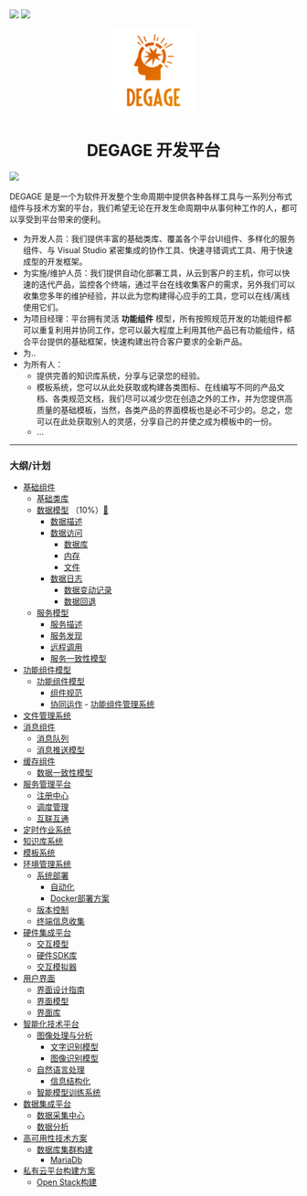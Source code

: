<p style="display:inline">

<img src="https://img.shields.io/badge/build-failing-red.svg?style=for-the-badge&logo=appveyor"/>
<img src="https://img.shields.io/badge/schedule-5%25-orange.svg?style=for-the-badge&logo=appveyor"/>
</p>

<p align="center">
<img width="150" src="DEGAGE_LOGO.png" alt="Degage Logo">
</p>


<h1 align="center">DEGAGE 开发平台</h1>
<p style="display:inline">
<a href="document/README_en-US.md" title="english description"><img src="https://img.shields.io/badge/language-EN--US-orange.svg?style=for-the-badge"/></a>
</p>

 DEGAGE 是是一个为软件开发整个生命周期中提供各种各样工具与一系列分布式组件与技术方案的平台，我们希望无论在开发生命周期中从事何种工作的人，都可以享受到平台带来的便利。
 * 为开发人员：我们提供丰富的基础类库、覆盖各个平台UI组件、多样化的服务组件、与 Visual Studio 紧密集成的协作工具、快速寻错调式工具、用于快速成型的开发框架。  
 * 为实施/维护人员：我们提供自动化部署工具，从云到客户的主机，你可以快速的迭代产品，监控各个终端，通过平台在线收集客户的需求，另外我们可以收集您多年的维护经验，并以此为您构建得心应手的工具，您可以在线/离线使用它们。
 * 为项目经理：平台拥有灵活 **功能组件** 模型，所有按照规范开发的功能组件都可以重复利用并协同工作，您可以最大程度上利用其他产品已有功能组件，结合平台提供的基础框架，快速构建出符合客户要求的全新产品。
 * 为..
 * 为所有人：
   * 提供完善的知识库系统，分享与记录您的经验。
   * 模板系统，您可以从此处获取或构建各类图标、在线编写不同的产品文档、各类规范文档，我们尽可以减少您在创造之外的工作，并为您提供高质量的基础模板，当然，各类产品的界面模板也是必不可少的。总之，您可以在此处获取别人的灵感，分享自己的并使之成为模板中的一份。
   * ...
***

 ### 大纲/计划

- [基础组件](#基础组件)
     - [基础类库](#基础类库)
     - [数据模型](#数据模型) （10%）[📃](document/DATAMODEL_zh-CN.md "查看对于此章的详细描述")
         - [数据描述](#数据描述)
         - [数据访问](#数据访问)
           - [数据库](#数据库)
           - [内存](#内存)
           - [文件](#文件)
         - [数据日志](#数据日志)
           - [数据变动记录](#数据变动)
           - [数据回退](#数据回退)
     - [服务模型](#服务模型)
         - [服务描述](#服务描述)
         - [服务发现](#服务发现)
         - [远程调用](#远程调用)
         - [服务一致性模型](#服务一致性模型)
- [功能组件模型](#功能组件平台)
     - [功能组件模型](#功能组件模型)
         - [组件规范](#组件规范)
         - [协同运作](#协同运作)
      - [功能组件管理系统](#功能组件管理系统)
- [文件管理系统](#文件管理系统)
- [消息组件](#消息组件)
     - [消息队列](#消息队列)
     - [消息推送模型](#消息推送模型)
- [缓存组件](#缓存组件)
     - [数据一致性模型](#数据一致性模型)
- [服务管理平台](#服务管理平台)
     - [注册中心](#注册中心)
     - [调度管理](#调度管理)
     - [互联互通](#互联互通)
- [定时作业系统](#定时作业系统)
- [知识库系统](#知识库系统)
- [模板系统](#模板系统)
- [环境管理系统](#环境管理系统)
     - [系统部署](#系统部署)
        - [自动化](#自动化)
        - [Docker部署方案](#Docker部署方案)
     - [版本控制](#版本控制)
     - [终端信息收集](#终端信息收集)
- [硬件集成平台](#硬件集成平台)
     - [交互模型](#交互模型)
     - [硬件SDK库](#硬件SDK库)
     - [交互模拟器](#交互模拟器)
- [用户界面](#用户界面)
     - [界面设计指南](#界面设计指南)
     - [界面模型](#界面模型)
     - [界面库](#界面库)
- [智能化技术平台](#智能化技术平台)
     - [图像处理与分析](#图像处理与分析)
        - [文字识别模型](#文字识别模型)
        - [图像识别模型](#图像识别模型)
     - [自然语言处理](#自然语言处理)
        - [信息结构化](#信息结构化)
     - [智能模型训练系统](#智能模型训练系统)
- [数据集成平台](#数据集成平台)
     - [数据采集中心](#数据采集中心)
     - [数据分析](#数据分析)
- [高可用性技术方案](#高可用性技术方案)
     - [数据库集群构建](#数据库集群)
        - [MariaDb](#MariaDb)
- [私有云平台构建方案](#私有云平台构建方案)
     - [Open Stack构建](#OpenStack)
